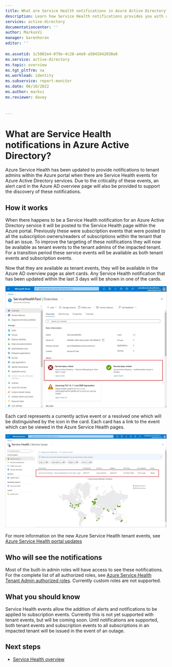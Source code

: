 ```yaml
---
title: What are Service Health notifications in Azure Active Directory? | Microsoft Docs
description: Learn how Service Health notifications provides you with a customizable dashboard which tracks the health of your Azure services in the regions where you use them. 
services: active-directory
documentationcenter: ''
author: MarkusVi
manager: karenhoran
editor: ''

ms.assetid: 1c5002e4-079e-4c28-a4e8-a5841942030a6
ms.service: active-directory
ms.topic: overview
ms.tgt_pltfrm: na
ms.workload: identity
ms.subservice: report-monitor
ms.date: 06/10/2022
ms.author: markvi
ms.reviewer: davey  


---
```

# What are Service Health notifications in Azure Active Directory?


Azure Service Health has been updated to provide notifications to tenant admins within the Azure portal when there are Service Health events for Azure Active Directory services. Due to the criticality of these events, an alert card in the Azure AD overview page will also be provided to support the discovery of these notifications. 

## How it works 

When there happens to be a Service Health notification for an Azure Active Directory service it will be posted to the Service Health page within the Azure portal.  Previously these were subscription events that were posted to all the subscription owners/readers of subscriptions within the tenant that had an issue.  To improve the targeting of these notifications they will now be available as tenant events to the tenant admins of the impacted tenant.  For a transition period these service events will be available as both tenant events and subscription events. 

Now that they are available as tenant events, they will be available in the Azure AD overview page as alert cards. Any Service Health notification that has been updated within the last 3 days will be shown in one of the cards.   

 
![Azure Service Health overview page](./media/overview-service-health-notifications/service-health-overview.png)



Each card represents a currently active event or a resolved one which will be distinguished by the icon in the card.  Each card has a link to the event which can be viewed in the Azure Service Health pages.  

 
![Azure Service Health issues page](./media/overview-service-health-notifications/service-health-issues.png)


 

For more information on the new Azure Service Health tenant events, see [Azure Service Health portal updates](link) 

## Who will see the notifications 

Most of the built-in admin roles will have access to see these notifications. For the complete list of all authorized roles, see [Azure Service Health Tenant Admin authorized roles](link).  Currently custom roles are not supported. 

## What you should know 

Service Health events allow the addition of alerts and notifications to be applied to subscription events. Currently this is not yet supported with tenant events, but will be coming soon. Until notifications are supported, both tenant events and subscription events to all subscriptions in an impacted tenant will be issued in the event of an outage.  


 



## Next steps

- [Service Health overview](../../service-health/service-health-overview.md)

